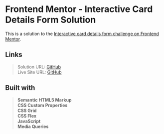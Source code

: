 # Frontend Mentor - Interactive Card Details Form Solution

This is a solution to the [Interactive card details form challenge on Frontend Mentor](https://www.frontendmentor.io/challenges/interactive-card-details-form-XpS8cKZDWw).

## Links

> Solution URL: [GitHub](https://github.com/HioFabien/nft-preview-card-component-main)  
> Live Site URL: [GitHub](https://hiofabien.github.io/nft-preview-card-component-main)

## Built with

> **Semantic HTML5 Markup  
> CSS Custom Properties  
> CSS Grid  
> CSS Flex  
> JavaScript  
> Media Queries**
